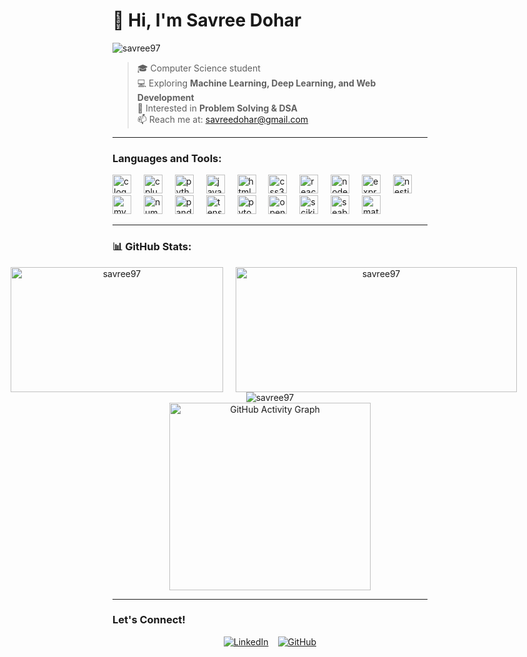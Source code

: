 # 👋 Hi, I'm **Savree Dohar**

<p align="left"> 
  <img src="https://komarev.com/ghpvc/?username=savree97&label=Profile%20views&color=0e75b6&style=flat-square" alt="savree97" /> 
</p>

> 🎓 Computer Science student  
> 💻 Exploring **Machine Learning, Deep Learning, and Web Development**  
> 🚀 Interested in **Problem Solving & DSA**  
> 📫 Reach me at: [savreedohar@gmail.com](mailto:savreedohar@gmail.com)  

---

### **Languages and Tools:**
<div align="left">
  <img src="https://cdn.jsdelivr.net/gh/devicons/devicon/icons/c/c-original.svg" height="30" alt="c logo" />
  <img width="12" />
  <img src="https://cdn.jsdelivr.net/gh/devicons/devicon/icons/cplusplus/cplusplus-original.svg" height="30" alt="cplusplus logo" />
  <img width="12" />
  <img src="https://cdn.jsdelivr.net/gh/devicons/devicon/icons/python/python-original.svg" height="30" alt="python logo" />
  <img width="12" />
  <img src="https://cdn.jsdelivr.net/gh/devicons/devicon/icons/javascript/javascript-original.svg" height="30" alt="javascript logo" />
  <img width="12" />
  <img src="https://cdn.jsdelivr.net/gh/devicons/devicon/icons/html5/html5-original.svg" height="30" alt="html5 logo" />
  <img width="12" />
  <img src="https://cdn.jsdelivr.net/gh/devicons/devicon/icons/css3/css3-original.svg" height="30" alt="css3 logo" />
  <img width="12" />
  <img src="https://cdn.jsdelivr.net/gh/devicons/devicon/icons/react/react-original.svg" height="30" alt="react logo" />
  <img width="12" />
  <img src="https://cdn.jsdelivr.net/gh/devicons/devicon/icons/nodejs/nodejs-original.svg" height="30" alt="nodejs logo" />
  <img width="12" />
  <img src="https://cdn.jsdelivr.net/gh/devicons/devicon/icons/express/express-original.svg" height="30" alt="express logo" />
  <img width="12" />
  <img src="https://cdn.jsdelivr.net/gh/devicons/devicon/icons/nestjs/nestjs-plain.svg" height="30" alt="nestjs logo" />
  <img width="12" />
  <img src="https://cdn.jsdelivr.net/gh/devicons/devicon/icons/mysql/mysql-original.svg" height="30" alt="mysql logo" />
  <img width="12" />
  <img src="https://cdn.jsdelivr.net/gh/devicons/devicon/icons/numpy/numpy-original.svg" height="30" alt="numpy logo" />
  <img width="12" />
  <img src="https://cdn.jsdelivr.net/gh/devicons/devicon/icons/pandas/pandas-original.svg" height="30" alt="pandas logo" />
  <img width="12" />
  <img src="https://cdn.jsdelivr.net/gh/devicons/devicon/icons/tensorflow/tensorflow-original.svg" height="30" alt="tensorflow logo" />
  <img width="12" />
  <img src="https://cdn.jsdelivr.net/gh/devicons/devicon/icons/pytorch/pytorch-original.svg" height="30" alt="pytorch logo" />
  <img width="12" />
  <img src="https://cdn.jsdelivr.net/gh/devicons/devicon/icons/opencv/opencv-original.svg" height="30" alt="opencv logo" />
  <img width="12" />
  <img src="https://upload.wikimedia.org/wikipedia/commons/0/05/Scikit_learn_logo_small.svg" height="30" alt="scikit-learn logo" />
  <img width="12" />
  <img src="https://seaborn.pydata.org/_images/logo-mark-lightbg.svg" height="30" alt="seaborn logo" />
  <img width="12" />
  <img src="https://upload.wikimedia.org/wikipedia/commons/2/21/Matlab_Logo.png" height="30" alt="matlab logo" />
</div>

---

### 📊 GitHub Stats:
<div style="display: flex; justify-content: center; align-items: center; flex-direction: column; text-align: center;">
 <div style="display: flex; justify-content: center; align-items: center;">
    <img src="https://github-readme-stats.vercel.app/api/top-langs?username=savree97&show_icons=true&theme=dark&locale=en&layout=compact" alt="savree97" style="height: 200px; width: 340px; margin-right: 20px;" />
    <img src="https://github-readme-stats.vercel.app/api?username=savree97&show_icons=true&theme=github_dark&locale=en" alt="savree97" style="height: 200px; width: 450px; margin-right: 20px;" />
</div>
  <img align="center" src="https://github-readme-streak-stats.herokuapp.com/?user=savree97&theme=dark" alt="savree97" />
  <img align="center" src="https://github-readme-activity-graph.vercel.app/graph?username=savree97&theme=github&bg_color=000000&color=00BFFF&line=00BFFF&point=00BFFF&area=true&area_color=00BFFF&hide_border=true" alt="GitHub Activity Graph" style="width: 80%; height: 300px;" />
</div>

---

### **Let's Connect!**
<div style="display: flex; justify-content: center; align-items: center; gap: 15px;">
  <a href="https://linkedin.com/in/savree-dohar-8a53002a2" target="_blank">
    <img src="https://img.shields.io/badge/LinkedIn-0077B5?style=for-the-badge&logo=linkedin&logoColor=white" alt="LinkedIn"/>
  </a>
  <a href="https://github.com/savree97" target="_blank">
    <img src="https://img.shields.io/badge/GitHub-181717?style=for-the-badge&logo=github&logoColor=white" alt="GitHub"/>
  </a>
</div>
